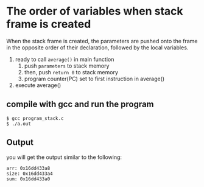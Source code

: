 # The order of variables when stack frame is created
When the stack frame is created, the parameters are pushed onto the frame in the opposite order of their declaration, followed by the local variables.
1. ready to call `average()` in main function
    1. push `parameters` to stack memory
    2. then, push `return 0` to stack memory
    3. program counter(PC) set to first instruction in average()
2. execute average()
     
## compile with gcc and run the program
```shell
$ gcc program_stack.c 
$ ./a.out
```

## Output
you will get the output similar to the following:
```shell
arr: 0x16dd433a8
size: 0x16dd433a4
sum: 0x16dd433a0
```


